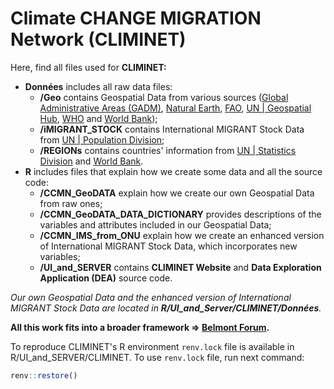 # Climate CHANGE MIGRATION Network (CLIMINET)

Here, find all files used for **CLIMINET:**

- **Données** includes all raw data files:
  - **/Geo** contains Geospatial Data from various sources ([Global Administrative Areas (GADM)](https://gadm.org/download_world.html), [Natural Earth](https://www.naturalearthdata.com/), [FAO](https://data.apps.fao.org/map/catalog/srv/eng/catalog.search#/home), [UN | Geospatial Hub](https://geoservices.un.org/webapps/geohub/), [WHO](https://gis-who.hub.arcgis.com/) and [World Bank](https://datacatalog.worldbank.org/search/dataset/0038272/World-Bank-Official-Boundaries));
  - **/iMIGRANT_STOCK** contains International MIGRANT Stock Data from [UN | Population Division](https://www.un.org/development/desa/pd/content/international-migrant-stock);
  - **/REGIONs** contains countries' information from [UN | Statistics Division](https://unstats.un.org/unsd/methodology/m49/) and [World Bank](https://datahelpdesk.worldbank.org/knowledgebase/articles/906519-world-bank-country-and-lending-groups).
- **R** includes files that explain how we create some data and all the source code:
  - **/CCMN_GeoDATA** explain how we create our own Geospatial Data from raw ones;
  - **/CCMN_GeoDATA_DATA_DICTIONARY** provides descriptions of the variables and attributes included in our Geospatial Data;
  - **/CCMN_IMS_from_ONU** explain how we create an enhanced version of International MIGRANT Stock Data, which incorporates new variables;
  - **/UI_and_SERVER** contains **CLIMINET Website** and **Data Exploration Application (DEA)** source code.

*Our own Geospatial Data and the enhanced version of International MIGRANT Stock Data are located in **R/UI_and_Server/CLIMINET/Données**.*

**All this work fits into a broader framework &#8658; [Belmont Forum](https://www.belmontforum.org/archives/projects/international-migration-climate-change-and-network-effects-a-worldwide-study).**

To reproduce CLIMINET's R environment `renv.lock` file is available in R/UI_and_SERVER/CLIMINET. To use `renv.lock` file, run next command:
   ```r
   renv::restore()
   ```
